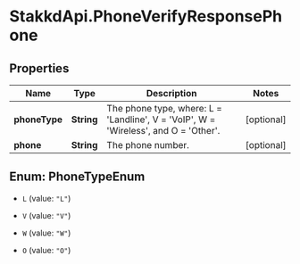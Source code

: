 # StakkdApi.PhoneVerifyResponsePhone

## Properties

Name | Type | Description | Notes
------------ | ------------- | ------------- | -------------
**phoneType** | **String** | The phone type, where: L &#x3D; &#39;Landline&#39;, V &#x3D; &#39;VoIP&#39;, W &#x3D; &#39;Wireless&#39;, and O &#x3D; &#39;Other&#39;. | [optional] 
**phone** | **String** | The phone number. | [optional] 



## Enum: PhoneTypeEnum


* `L` (value: `"L"`)

* `V` (value: `"V"`)

* `W` (value: `"W"`)

* `O` (value: `"O"`)




